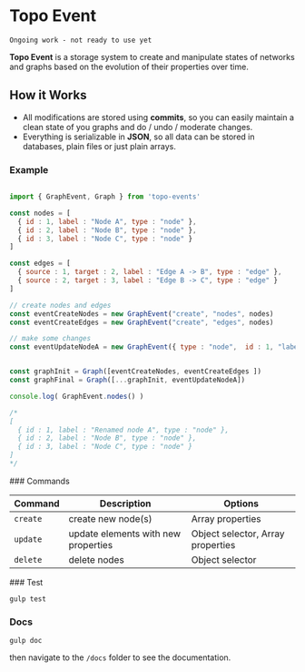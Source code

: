 # Topo Event

    Ongoing work - not ready to use yet

**Topo Event** is a storage system to create and manipulate states of networks and graphs based on the evolution of their properties over time.


## How it Works

* All modifications are stored using **commits**, so you can easily maintain a clean state of you graphs and do / undo / moderate changes.
* Everything is serializable in **JSON**, so all data can be stored in databases, plain files or just plain arrays.

### Example

```js

import { GraphEvent, Graph } from 'topo-events'

const nodes = [
  { id : 1, label : "Node A", type : "node" },
  { id : 2, label : "Node B", type : "node" },
  { id : 3, label : "Node C", type : "node" }
]

const edges = [
  { source : 1, target : 2, label : "Edge A -> B", type : "edge" },
  { source : 2, target : 3, label : "Edge B -> C", type : "edge" }
]

// create nodes and edges
const eventCreateNodes = new GraphEvent("create", "nodes", nodes)
const eventCreateEdges = new GraphEvent("create", "edges", nodes)

// make some changes
const eventUpdateNodeA = new GraphEvent({ type : "node",  id : 1, "label" : "Renamed node A" })


const graphInit = Graph([eventCreateNodes, eventCreateEdges ])
const graphFinal = Graph([...graphInit, eventUpdateNodeA])

console.log( GraphEvent.nodes() )

/*
[
  { id : 1, label : "Renamed node A", type : "node" },
  { id : 2, label : "Node B", type : "node" },
  { id : 3, label : "Node C", type : "node" }
]
*/


```

### Commands

| Command | Description | Options |
|------|------|------|
| `create` | create new node(s) | Array properties |
| `update` | update elements with new properties | Object selector, Array properties |
| `delete` | delete nodes | Object selector|


### Test

    gulp test

### Docs

    gulp doc

then navigate to the `/docs` folder to see the documentation.
